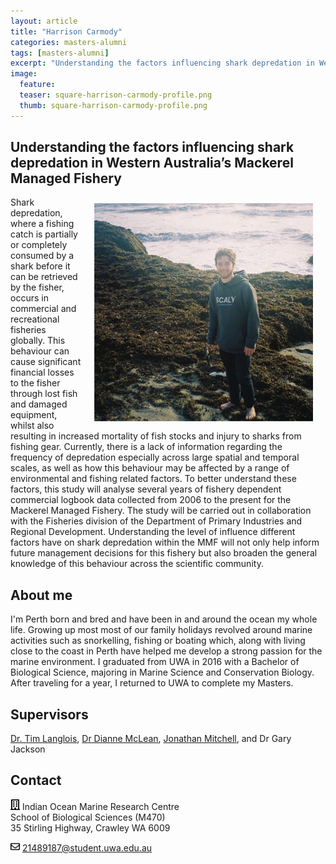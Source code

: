 ```yaml
---
layout: article
title: "Harrison Carmody"
categories: masters-alumni
tags: [masters-alumni]
excerpt: "Understanding the factors influencing shark depredation in Western Australia’s Mackerel Managed Fishery (2019)"
image:
  feature: 
  teaser: square-harrison-carmody-profile.png
  thumb: square-harrison-carmody-profile.png
---
```

## Understanding the factors influencing shark depredation in Western Australia’s Mackerel Managed Fishery
<img src='/images/square-harrison-carmody-profile.png' align='right' width="350" hspace="20" vspace="10">
Shark depredation, where a fishing catch is partially or completely consumed by a shark before it can be retrieved by the fisher, occurs in commercial and recreational fisheries globally. This behaviour can cause significant financial losses to the fisher through lost fish and damaged equipment, whilst also resulting in increased mortality of fish stocks and injury to sharks from fishing gear. Currently, there is a lack of information regarding the frequency of depredation especially across large spatial and temporal scales, as well as how this behaviour may be affected by a range of environmental and fishing related factors. To better understand these factors, this study will analyse several years of fishery dependent commercial logbook data collected from 2006 to the present for the Mackerel Managed Fishery. The study will be carried out in collaboration with the Fisheries division of the Department of Primary Industries and Regional Development. Understanding the level of influence different factors have on shark depredation within the MMF will not only help inform future management decisions for this fishery but also broaden the general knowledge of this behaviour across the scientific community.

## About me
I'm Perth born and bred and have been in and around the ocean my whole life. Growing up most most of our family holidays revolved around marine activities such as snorkelling, fishing or boating which, along with living close to the coast in Perth have helped me develop a strong passion for the marine environment. I graduated from UWA in 2016 with a Bachelor of Biological Science, majoring in Marine Science and Conservation Biology. After traveling for a year, I returned to UWA to complete my Masters. 

## Supervisors
[Dr. Tim Langlois](https://uwamegfisheries.github.io/researchers/tim-langlois/), [Dr Dianne McLean](https://uwamegfisheries.github.io/researchers/dianne-mclean/), [Jonathan Mitchell](https://uwamegfisheries.github.io/students/jonathon-mitchell/), and Dr Gary Jackson 

## Contact
<img src='/images/icons/building-regular.svg' width="15px"> Indian Ocean Marine Research Centre <br>
School of Biological Sciences (M470)<br>
35 Stirling Highway, Crawley WA 6009</p>

<img src='/images/icons/envelope-regular.svg' width="15px"> <a href="mailto:21489187@student.uwa.edu.au"> 21489187@student.uwa.edu.au</a><br>

